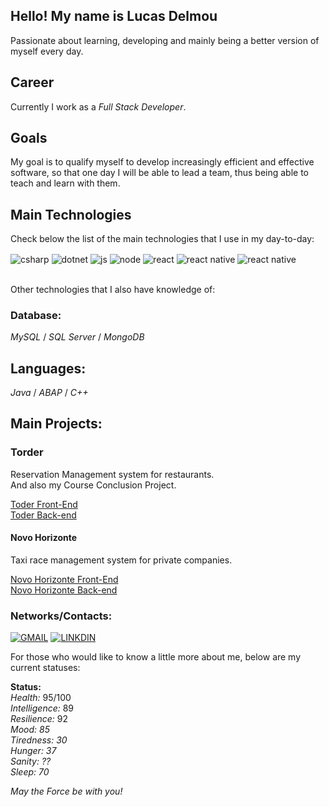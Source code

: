 ## Hello! My name is Lucas Delmou
Passionate about learning, developing and mainly being a better version of myself every day.

## Career
Currently I work as a *Full Stack Developer*.

## Goals
My goal is to qualify myself to develop increasingly efficient and effective software, so that one day I will be able to lead a team, thus being able to teach and learn with them.

## Main Technologies
Check below the list of the main technologies that I use in my day-to-day:

<div style="display: inline_block"> <img align="center" alt="csharp" src="https://img.shields.io/badge/C%23-239120?style=for-the-badge&logo=c-sharp&logoColor=whitee" /> <img align="center" alt="dotnet" src="https://img.shields.io/badge/.NET-5C2D91?style=for-the-badge&logo=.net&logoColor=white" /> <img align="center" alt="js" src="https://img.shields.io/badge/JavaScript-323330?style=for-the-badge&logo=javascript&logoColor=F7DF1" /> <img align="center" alt="node" src="https://img.shields.io/badge/Node.js-43853D?style=for-the-badge&logo=node.js&logoColor=white" /> <img align="center" alt="react" src="https://img.shields.io/badge/React-20232A?style=for-the-badge&logo=react&logoColor=61DAFB" /> <img align="center" alt="react native" src="https://img.shields.io/badge/React_Native-20232A?style=for-the-badge&logo=react&logoColor=61DAFB" /> <img align="center" alt="react native" src="https://img.shields.io/badge/Amazon_AWS-232F3E?style=for-the-badge&logo=amazon-aws&logoColor=white" /> </div><br/>

Other technologies that I also have knowledge of:

 ### Database:
*MySQL* / *SQL Server* / *MongoDB*

## Languages:
*Java* / *ABAP* / *C++*

## Main Projects:
### Torder
Reservation 
Management system for restaurants. </br>
And also my Course Conclusion Project.

<div> <a href="https://github.com/LDelmou/torder-api">Toder Front-End </a></br> <a href="https://github.com/LDelmou/torder-api">Toder Back-end </a> </div>

#### Novo Horizonte

Taxi race management system for private companies.

<div> <a href="https://github.com/Garoa-Chuva/NewHorizon-app"> Novo Horizonte Front-End </a></br> <a href="https://github.com/Garoa-Chuva/newHorizonApi"> Novo Horizonte Back-end </a> </div>

### Networks/Contacts:
[![GMAIL](https://img.shields.io/badge/Gmail-D14836?style=for-the-badge&logo=gmail&logoColor=white)](lucasdelmartins@gmail.com)
[![LINKDIN](https://img.shields.io/badge/LinkedIn-0077B5?style=for-the-badge&logo=linkedin&logoColor=whit)](https://www.linkedin.com/in/delmou)


For those who would like to know a little more about me, below are my current statuses:

**Status:** </br>
*Health:* 95/100</br>
*Intelligence:* 89 </br>
*Resilience:* 92 </br>
*Mood: 85* </br>
*Tiredness: 30* </br>
*Hunger: 37* </br>
*Sanity: ??* </br>
*Sleep: 70* </br>

*May the Force be with you!*
